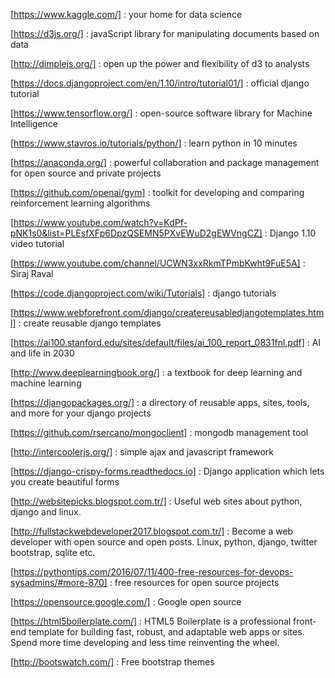 [https://www.kaggle.com/] : your home for data science

[https://d3js.org/] : javaScript library for manipulating documents based on data

[http://dimplejs.org/] : open up the power and flexibility of d3 to analysts

[https://docs.djangoproject.com/en/1.10/intro/tutorial01/] : official django tutorial

[https://www.tensorflow.org/] : open-source software library for Machine Intelligence

[https://www.stavros.io/tutorials/python/] : learn python in 10 minutes

[https://anaconda.org/] : powerful collaboration and package management for open source and private projects

[https://github.com/openai/gym] : toolkit for developing and comparing reinforcement learning algorithms

[https://www.youtube.com/watch?v=KdPf-pNK1s0&list=PLEsfXFp6DpzQSEMN5PXvEWuD2gEWVngCZ] : Django 1.10 video tutorial

[https://www.youtube.com/channel/UCWN3xxRkmTPmbKwht9FuE5A] : Siraj Raval

[https://code.djangoproject.com/wiki/Tutorials] : django tutorials

[https://www.webforefront.com/django/createreusabledjangotemplates.html] : create reusable django templates

[https://ai100.stanford.edu/sites/default/files/ai_100_report_0831fnl.pdf] : AI and life in 2030

[http://www.deeplearningbook.org/] : a textbook for deep learning and machine learning

[https://djangopackages.org/] : a directory of reusable apps, sites, tools, and more for your django projects

[https://github.com/rsercano/mongoclient] : mongodb management tool

[http://intercoolerjs.org/] : simple ajax and javascript framework

[https://django-crispy-forms.readthedocs.io] : Django application which lets you create beautiful forms

[http://websitepicks.blogspot.com.tr/] : Useful web sites about python, django and linux.

[http://fullstackwebdeveloper2017.blogspot.com.tr/] : Become a web developer with open source and open posts. Linux, python, django, twitter bootstrap, sqlite etc.

[https://pythontips.com/2016/07/11/400-free-resources-for-devops-sysadmins/#more-870] : free resources for open source projects

[https://opensource.google.com/] : Google open source

[https://html5boilerplate.com/] : HTML5 Boilerplate is a professional front-end template for building fast, robust, and adaptable web apps or sites. Spend more time developing and less time reinventing the wheel.

[http://bootswatch.com/] : Free bootstrap themes
